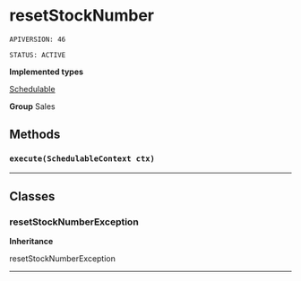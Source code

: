 # resetStockNumber

`APIVERSION: 46`

`STATUS: ACTIVE`



**Implemented types**

[Schedulable](Schedulable)


**Group** Sales

## Methods
### `execute(SchedulableContext ctx)`
---
## Classes
### resetStockNumberException

**Inheritance**

resetStockNumberException


---

